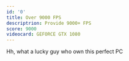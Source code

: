 ```yaml
---
id: '0'
title: Over 9000 FPS
descriptrion: Provide 9000+ FPS
score: 9000
videocard: GEFORCE GTX 1080
---
```

Hh, what a lucky guy who own this perfect PC
